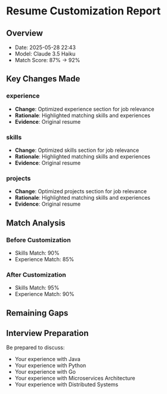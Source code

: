 # Resume Customization Report

## Overview
- Date: 2025-05-28 22:43
- Model: Claude 3.5 Haiku
- Match Score: 87% → 92%

## Key Changes Made

### experience
- **Change**: Optimized experience section for job relevance
- **Rationale**: Highlighted matching skills and experiences
- **Evidence**: Original resume

### skills
- **Change**: Optimized skills section for job relevance
- **Rationale**: Highlighted matching skills and experiences
- **Evidence**: Original resume

### projects
- **Change**: Optimized projects section for job relevance
- **Rationale**: Highlighted matching skills and experiences
- **Evidence**: Original resume

## Match Analysis

### Before Customization
- Skills Match: 90%
- Experience Match: 85%

### After Customization  
- Skills Match: 95%
- Experience Match: 90%

## Remaining Gaps

## Interview Preparation
Be prepared to discuss:
- Your experience with Java
- Your experience with Python
- Your experience with Go
- Your experience with Microservices Architecture
- Your experience with Distributed Systems
